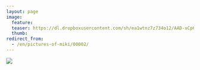 ```yaml
---
layout: page
image:
  feature:
  teaser: https://dl.dropboxusercontent.com/sh/ea1wtnz7z734o12/AAD-xCp6Qpnb-fEndGvWwbx2a/mikin-kuvat/2/IMG00049-245px.jpg
  thumb:
redirect_from:
  - /en/pictures-of-miki/00002/
---
```


[![](https://dl.dropboxusercontent.com/sh/ea1wtnz7z734o12/AACacqw5a7DbMHbuUKqTJUyUa/mikin-kuvat/2/IMG00049-800px.jpg)](https://dl.dropboxusercontent.com/sh/ea1wtnz7z734o12/AACTVvT7EFVjn685RQdlmKHBa/mikin-kuvat/2/IMG00049.jpg)
